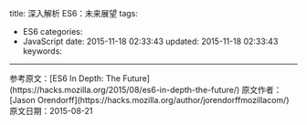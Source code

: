 title: 深入解析 ES6：未来展望
tags:
  - ES6
categories:
  - JavaScript
date: 2015-11-18 02:33:43
updated: 2015-11-18 02:33:43
keywords:
---


<!--more-->


<p class="j-quote">参考原文：[ES6 In Depth: The Future](https://hacks.mozilla.org/2015/08/es6-in-depth-the-future/)
原文作者：[Jason Orendorff](https://hacks.mozilla.org/author/jorendorffmozillacom/) 
原文日期：2015-08-21</p>